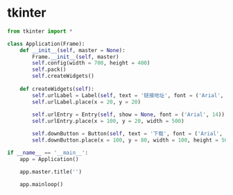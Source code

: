 <!--
 * @Description: 
 * @Version: 1.0
 * @Author: DaLao
 * @Email:  
 * @Date: 2022-02-13 19:00:24
 * @LastEditors: daLao
 * @LastEditTime: 2023-04-17 15:23:29
-->

# tkinter

```py
from tkinter import *

class Application(Frame):
    def __init__(self, master = None):
        Frame.__init__(self, master)
        self.config(width = 700, height = 400)
        self.pack()
        self.createWidgets()
    
    def createWidgets(self):
        self.urlLabel = Label(self, text = '链接地址', font = ('Arial', 12))
        self.urlLabel.place(x = 20, y = 20)
        
        self.urlEntry = Entry(self, show = None, font = ('Arial', 14))
        self.urlEntry.place(x = 100, y = 20, width = 500)

        self.downButton = Button(self, text = '下载', font = ('Arial', 12), command = download)
        self.downButton.place(x = 100, y = 80, width = 100, height = 50)

if __name__ == '__main__':
    app = Application()

    app.master.title('')

    app.mainloop()
```
